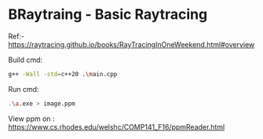 # BRaytraing - Basic Raytracing

Ref:- https://raytracing.github.io/books/RayTracingInOneWeekend.html#overview

Build cmd:
```sh
g++ -Wall -std=c++20 .\main.cpp
```

Run cmd:
```sh
.\a.exe > image.ppm
```

View ppm on : https://www.cs.rhodes.edu/welshc/COMP141_F16/ppmReader.html
